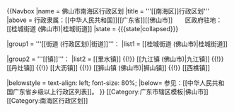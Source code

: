 {{Navbox
|name = 佛山市南海区行政区划
|title = '''[[南海区]]行政区划'''
|above = 行政隶属：[[中华人民共和国]][[广东省]][[佛山市]]　　区政府驻地：[[桂城街道 (佛山市)|桂城街道]]
|state = {{{state<includeonly>|collapsed</includeonly>}}}

|group1 = '''[[街道 (行政区划)|街道]]'''：
|list1 = [[桂城街道 (佛山市)|桂城街道]]

|group2 = '''[[镇]]'''：
|list2 = [[里水镇]] {{!}} [[九江镇 (佛山市)|九江镇]] {{!}} [[丹灶镇]] {{!}} [[大沥镇]] {{!}} [[狮山镇 (佛山市)|狮山镇]] {{!}} [[西樵镇]]

|belowstyle = text-align: left; font-size: 80%;
|below= 参见：[[中华人民共和国广东省乡级以上行政区列表]]。
}}<noinclude> 
[[Category:广东市辖区模板|佛山市]]
[[Category:南海区行政区划]]
</noinclude>